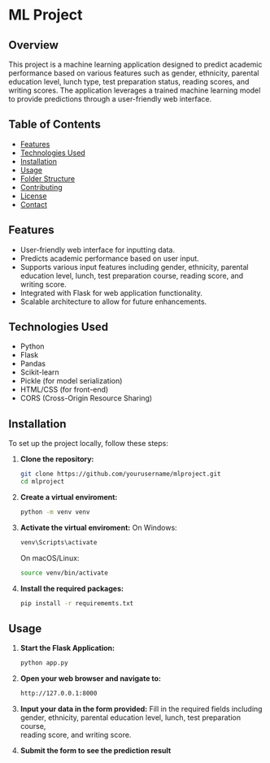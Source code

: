 # ML Project

## Overview

This project is a machine learning application designed to predict academic performance based on various features such as gender, ethnicity, parental education level, lunch type, test preparation status, reading scores, and writing scores. The application leverages a trained machine learning model to provide predictions through a user-friendly web interface.

## Table of Contents

- [Features](#features)
- [Technologies Used](#technologies-used)
- [Installation](#installation)
- [Usage](#usage)
- [Folder Structure](#folder-structure)
- [Contributing](#contributing)
- [License](#license)
- [Contact](#contact)

## Features

- User-friendly web interface for inputting data.
- Predicts academic performance based on user input.
- Supports various input features including gender, ethnicity, parental education level, lunch, test preparation course, reading score, and writing score.
- Integrated with Flask for web application functionality.
- Scalable architecture to allow for future enhancements.

## Technologies Used

- Python
- Flask
- Pandas
- Scikit-learn
- Pickle (for model serialization)
- HTML/CSS (for front-end)
- CORS (Cross-Origin Resource Sharing)

## Installation

To set up the project locally, follow these steps:

1. **Clone the repository:**

   ```bash
   git clone https://github.com/yourusername/mlproject.git
   cd mlproject

2. **Create a virtual enviroment:**

   ```bash
   python -m venv venv
   ```

3. **Activate the virtual enviroment:**
   On Windows:
   ```bash
   venv\Scripts\activate
   ```
   On macOS/Linux:
   ```bash
   source venv/bin/activate
   ```

4. **Install the required packages:**

   ```bash
   pip install -r requirememts.txt
   ```

## Usage
1. **Start the Flask Application:**

   ```bash
   python app.py
   ```

2. **Open your web browser and navigate to:**

   ```bash
   http://127.0.0.1:8000
   ```

3. **Input your data in the form provided:**
   Fill in the required fields including gender, ethnicity, parental education level, lunch, test preparation course,       
   reading score, and writing score.

4. **Submit the form to see the prediction result**
   


